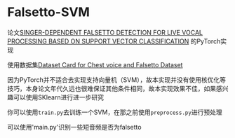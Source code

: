 # Falsetto-SVM

论文[SINGER-DEPENDENT FALSETTO DETECTION FOR LIVE VOCAL PROCESSING BASED ON SUPPORT VECTOR CLASSIFICATION](https://ieeexplore.ieee.org/document/4176742) 的PyTorch实现

使用数据集[Dataset Card for Chest voice and Falsetto Dataset](https://www.modelscope.cn/datasets/ccmusic-database/chest_falsetto)

因为PyTorch并不适合去实现支持向量机（SVM），故本实现并没有使用核优化等技巧，本身论文年代久远也很难保证其他条件相同，故本实现效果不佳，如果感兴趣可以使用SKlearn进行进一步研究

你可以使用`train.py`去训练一个SVM，在那之前使用`preprocess.py`进行预处理

可以使用'main.py'识别一些短音频是否为falsetto
